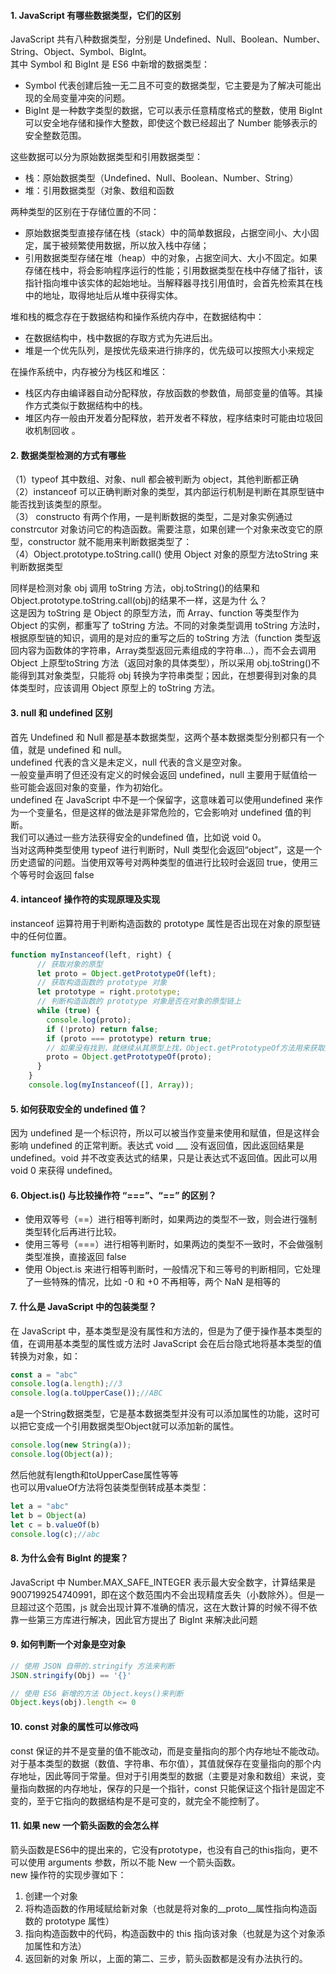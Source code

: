 #### 1. JavaScript 有哪些数据类型，它们的区别  
JavaScript 共有八种数据类型，分别是 Undefined、Null、Boolean、Number、String、Object、Symbol、BigInt。  
其中 Symbol 和 BigInt 是 ES6 中新增的数据类型：
* Symbol 代表创建后独一无二且不可变的数据类型，它主要是为了解决可能出现的全局变量冲突的问题。
* BigInt 是一种数字类型的数据，它可以表示任意精度格式的整数，使用 BigInt 可以安全地存储和操作大整数，即使这个数已经超出了 Number 能够表示的安全整数范围。  
   
这些数据可以分为原始数据类型和引用数据类型：
* 栈：原始数据类型（Undefined、Null、Boolean、Number、String）
* 堆：引用数据类型（对象、数组和函数

两种类型的区别在于存储位置的不同：  
* 原始数据类型直接存储在栈（stack）中的简单数据段，占据空间小、大小固定，属于被频繁使用数据，所以放入栈中存储；
* 引用数据类型存储在堆（heap）中的对象，占据空间大、大小不固定。如果存储在栈中，将会影响程序运行的性能；引用数据类型在栈中存储了指针，该指针指向堆中该实体的起始地址。当解释器寻找引用值时，会首先检索其在栈中的地址，取得地址后从堆中获得实体。   

堆和栈的概念存在于数据结构和操作系统内存中，在数据结构中：
* 在数据结构中，栈中数据的存取方式为先进后出。
* 堆是一个优先队列，是按优先级来进行排序的，优先级可以按照大小来规定

在操作系统中，内存被分为栈区和堆区： 
* 栈区内存由编译器自动分配释放，存放函数的参数值，局部变量的值等。其操作方式类似于数据结构中的栈。
* 堆区内存一般由开发着分配释放，若开发者不释放，程序结束时可能由垃圾回收机制回收 。

#### 2. 数据类型检测的方式有哪些 
（1）typeof 其中数组、对象、null 都会被判断为 object，其他判断都正确  
（2）instanceof 可以正确判断对象的类型，其内部运行机制是判断在其原型链中能否找到该类型的原型。    
（3） constructo 有两个作用，一是判断数据的类型，二是对象实例通过constrcutor 对象访问它的构造函数。需要注意，如果创建一个对象来改变它的原型，constructor 就不能用来判断数据类型了：    
（4）Object.prototype.toString.call() 使用 Object 对象的原型方法toString 来判断数据类型   

同样是检测对象 obj 调用 toString 方法，obj.toString()的结果和Object.prototype.toString.call(obj)的结果不一样，这是为什
么？  
这是因为 toString 是 Object 的原型方法，而 Array、function 等类型作为 Object 的实例，都重写了 toString 方法。不同的对象类型调用 toString 方法时，根据原型链的知识，调用的是对应的重写之后的 toString 方法（function 类型返回内容为函数体的字符串，Array类型返回元素组成的字符串…），而不会去调用 Object 上原型toString 方法（返回对象的具体类型），所以采用 obj.toString()不能得到其对象类型，只能将 obj 转换为字符串类型；因此，在想要得到对象的具体类型时，应该调用 Object 原型上的 toString 方法。

#### 3. null 和 undefined 区别
首先 Undefined 和 Null 都是基本数据类型，这两个基本数据类型分别都只有一个值，就是 undefined 和 null。  
undefined 代表的含义是未定义，null 代表的含义是空对象。   
一般变量声明了但还没有定义的时候会返回 undefined，null 主要用于赋值给一些可能会返回对象的变量，作为初始化。   
undefined 在 JavaScript 中不是一个保留字，这意味着可以使用undefined 来作为一个变量名，但是这样的做法是非常危险的，它会影响对 undefined 值的判断。  
我们可以通过一些方法获得安全的undefined 值，比如说 void 0。   
当对这两种类型使用 typeof 进行判断时，Null 类型化会返回“object”，这是一个历史遗留的问题。当使用双等号对两种类型的值进行比较时会返回 true，使用三个等号时会返回 false

#### 4. intanceof 操作符的实现原理及实现
instanceof 运算符用于判断构造函数的 prototype 属性是否出现在对象的原型链中的任何位置。
```javascript
function myInstanceof(left, right) {
      // 获取对象的原型
      let proto = Object.getPrototypeOf(left);
      // 获取构造函数的 prototype 对象
      let prototype = right.prototype;
      // 判断构造函数的 prototype 对象是否在对象的原型链上
      while (true) {
        console.log(proto);
        if (!proto) return false;
        if (proto === prototype) return true;
        // 如果没有找到，就继续从其原型上找，Object.getPrototypeOf方法用来获取指定对象的原型
        proto = Object.getPrototypeOf(proto);
      }
    }
    console.log(myInstanceof([], Array));
```

#### 5. 如何获取安全的 undefined 值？
因为 undefined 是一个标识符，所以可以被当作变量来使用和赋值，但是这样会影响 undefined 的正常判断。表达式 void ___ 没有返回值，因此返回结果是 undefined。void 并不改变表达式的结果，只是让表达式不返回值。因此可以用 void 0 来获得 undefined。

#### 6. Object.is() 与比较操作符 “===”、“==” 的区别？
* 使用双等号（==）进行相等判断时，如果两边的类型不一致，则会进行强制类型转化后再进行比较。
* 使用三等号（===）进行相等判断时，如果两边的类型不一致时，不会做强制类型准换，直接返回 false
* 使用 Object.is 来进行相等判断时，一般情况下和三等号的判断相同，它处理了一些特殊的情况，比如 -0 和 +0 不再相等，两个 NaN 是相等的
  
#### 7. 什么是 JavaScript 中的包装类型？
在 JavaScript 中，基本类型是没有属性和方法的，但是为了便于操作基本类型的值，在调用基本类型的属性或方法时 JavaScript 会在后台隐式地将基本类型的值转换为对象，如：
```javascript
const a = "abc"
console.log(a.length);//3
console.log(a.toUpperCase());//ABC
```
a是一个String数据类型，它是基本数据类型并没有可以添加属性的功能，这时可以把它变成一个引用数据类型Object就可以添加新的属性。
```javascript
console.log(new String(a));
console.log(Object(a));

```   
然后他就有length和toUpperCase属性等等    
也可以用valueOf方法将包装类型倒转成基本类型：
```javascript
let a = "abc"
let b = Object(a)
let c = b.valueOf(b)
console.log(c);//abc

```

#### 8. 为什么会有 BigInt 的提案？
JavaScript 中 Number.MAX_SAFE_INTEGER 表示最⼤安全数字，计算结果是 9007199254740991，即在这个数范围内不会出现精度丢失（⼩数除外）。但是⼀旦超过这个范围，js 就会出现计算不准确的情况，这在⼤数计算的时候不得不依靠⼀些第三⽅库进⾏解决，因此官⽅提出了 BigInt 来解决此问题

#### 9. 如何判断一个对象是空对象
```javascript
// 使用 JSON 自带的.stringify 方法来判断
JSON.stringify(Obj) == '{}'

// 使用 ES6 新增的方法 Object.keys()来判断
Object.keys(obj).length <= 0
```

#### 10. const 对象的属性可以修改吗
const 保证的并不是变量的值不能改动，而是变量指向的那个内存地址不能改动。对于基本类型的数据（数值、字符串、布尔值），其值就保存在变量指向的那个内存地址，因此等同于常量。但对于引用类型的数据（主要是对象和数组）来说，变量指向数据的内存地址，保存的只是一个指针，const 只能保证这个指针是固定不变的，至于它指向的数据结构是不是可变的，就完全不能控制了。

#### 11. 如果 new 一个箭头函数的会怎么样
箭头函数是ES6中的提出来的，它没有prototype，也没有自己的this指向，更不可以使用 arguments 参数，所以不能 New 一个箭头函数。  
new 操作符的实现步骤如下：  
1. 创建一个对象
2. 将构造函数的作用域赋给新对象（也就是将对象的__proto__属性指向构造函数的 prototype 属性）
3. 指向构造函数中的代码，构造函数中的 this 指向该对象（也就是为这个对象添加属性和方法）
4. 返回新的对象
所以，上面的第二、三步，箭头函数都是没有办法执行的。
